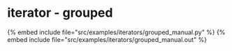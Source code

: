 # iterator - grouped

{% embed include file="src/examples/iterators/grouped_manual.py" %}
{% embed include file="src/examples/iterators/grouped_manual.out" %}


